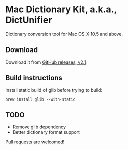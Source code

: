 # Mac Dictionary Kit, a.k.a., DictUnifier

Dictionary conversion tool for Mac OS X 10.5 and above.

## Download

Download it from [GitHub releases, v2.1](https://github.com/jjgod/mac-dictionary-kit/releases/download/v2.1/DictUnifier-2.1.zip).

## Build instructions

Install static build of glib before trying to build:

    brew install glib --with-static

## TODO

- Remove glib dependency
- Better dictionary format support

Pull requests are welcomed!
